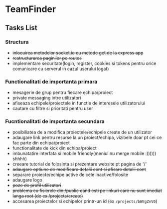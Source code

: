 # TeamFinder

## Tasks List

### Structura

- ~~inlocuirea metodelor socket.io cu metode get de la express app~~
- ~~restructurarea paginilor pe routes~~
- implementare securitate(login, register, cookies si tokens pentru orice comunicare cu serverul in cazul userului logat)

### Functionalitati de importanta primara

- mesagerie de grup pentru fiecare echipa/proiect
- private messaging intre utilizatori
- afiseaza echipele/proiectele in functie de interesele utilizatorului
- cautare cu filtre si prioritati pentru user

### Fucntionalitati de importanta secundara

- posibiliatea de a modifica proiectele/echipele create de un utilizator
- adaugare link pentru resurse la un proiect/echipa, vizibele doar pt cei ce fac parte din echipa/proiect
- functionalitate de kick din echipa/proiect
- imbunatatire interfata si mobile friendly(meniul nu merge mobile :)))))) shhhh)
- creeare tutorial de folosinta si prezentare website pt pagina de '/'
- ~~adaugare optiune de modificare detalii cont si afisare detalii cont~~
- separare proiecte/echipe active de cele inactive/folosite
- adaugare logo
- ~~poze de profil utilizatori~~
- ~~problema cu fisierele din /public cand esti pe linkuri care nu sunt imediat langa root (de ex /projects/create)~~
- accesarea proiectelor si echipelor printr-un id (ex `/projects/bWEgZnV0`)

